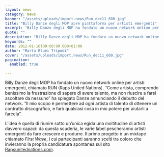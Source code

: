 ```yaml
---
layout: news
category: News
banner: "/assets/uploads/import.news/Run_dec11_600.jpg"
title: "Billy Danze degli MOP apre piattaforma per artisti emergenti"
excerpt: "Billy Danze degli MOP ha fondato un nuovo network online per artisti emergenti, chiamato RUN (Raps United Nations). “Come artista, comprendo benissimo la frustrazione di sapere di avere talento, ma non riuscire a farsi ascoltare da nessuno” ha spiegato Danze annunciando il debutto del network. “Il mio scopo è permettere ad ogni artista di talento [&hellip"
quote: ""
description: "Billy Danze degli MOP ha fondato un nuovo network online per artisti emergenti, chiamato RUN (Raps United Nations). “Come artista, comprendo benissimo la frustrazione di sapere di avere talento, ma non riuscire a farsi ascoltare da nessuno” ha spiegato Danze annunciando il debutto del network. “Il mio scopo è permettere ad ogni artista di talento [&hellip"
keywords: ""
date: 2012-01-16T00:00:00.000+01:00
author: "Marta Blumi Tripodi"
cover: "/assets/uploads/import.news/Run_dec11_600.jpg"
pagination:
  enabled: true

---
```


Billy Danze degli MOP ha fondato un nuovo network online per artisti emergenti, chiamato RUN (Raps United Nations). “Come artista, comprendo benissimo la frustrazione di sapere di avere talento, ma non riuscire a farsi ascoltare da nessuno” ha spiegato Danze annunciando il debutto del network. “Il mio scopo è permettere ad ogni artista di talento di ottenere un contratto discografico, e farò qualsiasi cosa in mio potere per aiutarli a farcela”.

L’idea è quella di riunire sotto un’unica egida una moltitudine di artisti davvero capaci: da questa scuderia, le varie label pescheranno artisti emergenti da fare crescere e produrre. Il primo progetto è un mixtape chiamato _First Wave_, i cui partecipanti saranno scelti tra coloro che invieranno la propria candidatura spontanea sul sito [Rapsunitednations.com](http://www.rapsunitednation.com/ "http://www.rapsunitednation.com/").